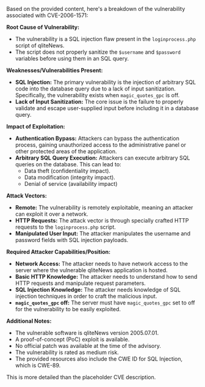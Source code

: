 Based on the provided content, here's a breakdown of the vulnerability associated with CVE-2006-1571:

**Root Cause of Vulnerability:**
*   The vulnerability is a SQL injection flaw present in the `loginprocess.php` script of qliteNews.
*   The script does not properly sanitize the `$username` and `$password` variables before using them in an SQL query.

**Weaknesses/Vulnerabilities Present:**
*   **SQL Injection:** The primary vulnerability is the injection of arbitrary SQL code into the database query due to a lack of input sanitization. Specifically, the vulnerability exists when `magic_quotes_gpc` is off.
*   **Lack of Input Sanitization:** The core issue is the failure to properly validate and escape user-supplied input before including it in a database query.

**Impact of Exploitation:**
*   **Authentication Bypass:** Attackers can bypass the authentication process, gaining unauthorized access to the administrative panel or other protected areas of the application.
*   **Arbitrary SQL Query Execution:** Attackers can execute arbitrary SQL queries on the database. This can lead to:
    *   Data theft (confidentiality impact).
    *   Data modification (integrity impact).
    *   Denial of service (availability impact)

**Attack Vectors:**
*   **Remote:** The vulnerability is remotely exploitable, meaning an attacker can exploit it over a network.
*   **HTTP Requests:** The attack vector is through specially crafted HTTP requests to the `loginprocess.php` script.
*   **Manipulated User Input:** The attacker manipulates the username and password fields with SQL injection payloads.

**Required Attacker Capabilities/Position:**
*   **Network Access:** The attacker needs to have network access to the server where the vulnerable qliteNews application is hosted.
*   **Basic HTTP Knowledge:** The attacker needs to understand how to send HTTP requests and manipulate request parameters.
*   **SQL Injection Knowledge:** The attacker needs knowledge of SQL injection techniques in order to craft the malicious input.
*  **`magic_quotes_gpc` off:** The server must have `magic_quotes_gpc` set to off for the vulnerability to be easily exploited.

**Additional Notes:**
*   The vulnerable software is qliteNews version 2005.07.01.
*   A proof-of-concept (PoC) exploit is available.
*   No official patch was available at the time of the advisory.
* The vulnerability is rated as medium risk.
*   The provided resources also include the CWE ID for SQL Injection, which is CWE-89.

This is more detailed than the placeholder CVE description.
